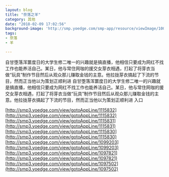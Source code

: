 ```yaml
---
layout: blog
title: "奈落之羊"
category: 其他
date: "2018-02-09 17:02:56"
background-image: 'http://smp.yoedge.com/smp-app/resource/viewImage/1003109appline.png'
tags:
- 奈落
- 羊

---
```

自甘堕落浑噩度日的大学生修二唯一的兴趣就是搞直播，他相信只要成为网红不找工作也能养活自己。某日，他与常住网咖的援交女芽衣相遇，打起了将芽衣当做“玩具”制作节目然后从观众那儿赚取金钱的主意。他拉拢芽衣搞起了下流的节目，然而正当他以为策划正顺利进
自甘堕落浑噩度日的大学生修二唯一的兴趣就是搞直播，他相信只要成为网红不找工作也能养活自己。某日，他与常住网咖的援交女芽衣相遇，打起了将芽衣当做“玩具”制作节目然后从观众那儿赚取金钱的主意。他拉拢芽衣搞起了下流的节目，然而正当他以为策划正顺利进
入口

[http://smp3.yoedge.com/view/gotoAppLine/1115832](http://smp3.yoedge.com/view/gotoAppLine/1115832)
[http://smp3.yoedge.com/view/gotoAppLine/1115831](http://smp3.yoedge.com/view/gotoAppLine/1115831)
[http://smp3.yoedge.com/view/gotoAppLine/1115830](http://smp3.yoedge.com/view/gotoAppLine/1115830)
[http://smp3.yoedge.com/view/gotoAppLine/1099203](http://smp3.yoedge.com/view/gotoAppLine/1099203)
[http://smp3.yoedge.com/view/gotoAppLine/1097821](http://smp3.yoedge.com/view/gotoAppLine/1097821)
[http://smp3.yoedge.com/view/gotoAppLine/1097502](http://smp3.yoedge.com/view/gotoAppLine/1097502)

        
